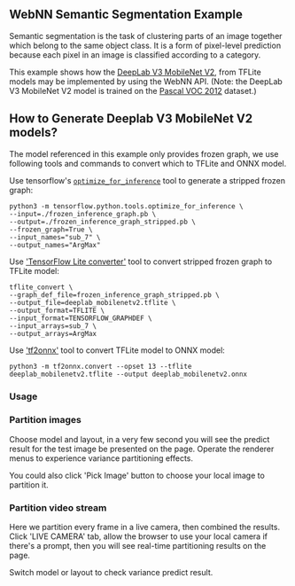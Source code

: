 ## WebNN Semantic Segmentation Example

Semantic segmentation is the task of clustering parts of an image together which belong to the same object class. It is a form of pixel-level prediction because each pixel in an image is classified according to a category.

This example shows how the [DeepLab V3 MobileNet V2](http://download.tensorflow.org/models/deeplabv3_mnv2_pascal_trainval_2018_01_29.tar.gz), from TFLite models may be implemented by using the WebNN API. (Note: the DeepLab V3 MobileNet V2 model is trained on the [Pascal VOC 2012](http://host.robots.ox.ac.uk/pascal/VOC/voc2012/index.html) dataset.)

## How to Generate Deeplab V3 MobileNet V2 models?

The model referenced in this example only provides frozen graph, we use following tools and commands to convert which to TFLite and ONNX model.

Use tensorflow's [`optimize_for_inference`](https://github.com/tensorflow/tensorflow/blob/master/tensorflow/python/tools/optimize_for_inference.py) tool to generate a stripped frozen graph:

```
python3 -m tensorflow.python.tools.optimize_for_inference \
--input=./frozen_inference_graph.pb \
--output=./frozen_inference_graph_stripped.pb \
--frozen_graph=True \
--input_names="sub_7" \
--output_names="ArgMax"
```

Use ['TensorFlow Lite converter'](https://www.tensorflow.org/lite/convert) tool to convert stripped frozen graph to TFLite model:

```
tflite_convert \
--graph_def_file=frozen_inference_graph_stripped.pb \
--output_file=deeplab_mobilenetv2.tflite \
--output_format=TFLITE \
--input_format=TENSORFLOW_GRAPHDEF \
--input_arrays=sub_7 \
--output_arrays=ArgMax
```

Use ['tf2onnx'](https://github.com/onnx/tensorflow-onnx) tool to convert TFLite model to ONNX model:

```
python3 -m tf2onnx.convert --opset 13 --tflite deeplab_mobilenetv2.tflite --output deeplab_mobilenetv2.onnx
```

### Usage

### Partition images

Choose model and layout, in a very few second you will see the predict result for the test image be presented on the page. Operate the renderer menus to experience variance partitioning effects.

You could also click 'Pick Image' button to choose your local image to partition it.

### Partition video stream

Here we partition every frame in a live camera, then combined the results. Click 'LIVE CAMERA' tab, allow the browser to use your local camera if there's a prompt, then you will see real-time partitioning results on the page.

Switch model or layout to check variance predict result.